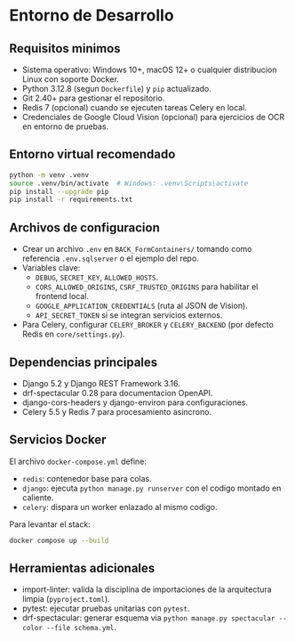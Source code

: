 # Entorno de Desarrollo

## Requisitos minimos
- Sistema operativo: Windows 10+, macOS 12+ o cualquier distribucion Linux con soporte Docker.
- Python 3.12.8 (segun `Dockerfile`) y `pip` actualizado.
- Git 2.40+ para gestionar el repositorio.
- Redis 7 (opcional) cuando se ejecuten tareas Celery en local.
- Credenciales de Google Cloud Vision (opcional) para ejercicios de OCR en entorno de pruebas.

## Entorno virtual recomendado
```bash
python -m venv .venv
source .venv/bin/activate  # Windows: .venv\Scripts\activate
pip install --upgrade pip
pip install -r requirements.txt
```

## Archivos de configuracion
- Crear un archivo `.env` en `BACK_FormContainers/` tomando como referencia `.env.sqlserver` o el ejemplo del repo.
- Variables clave:
  - `DEBUG`, `SECRET_KEY`, `ALLOWED_HOSTS`.
  - `CORS_ALLOWED_ORIGINS`, `CSRF_TRUSTED_ORIGINS` para habilitar el frontend local.
  - `GOOGLE_APPLICATION_CREDENTIALS` (ruta al JSON de Vision).
  - `API_SECRET_TOKEN` si se integran servicios externos.
- Para Celery, configurar `CELERY_BROKER` y `CELERY_BACKEND` (por defecto Redis en `core/settings.py`).

## Dependencias principales
- Django 5.2 y Django REST Framework 3.16.
- drf-spectacular 0.28 para documentacion OpenAPI.
- django-cors-headers y django-environ para configuraciones.
- Celery 5.5 y Redis 7 para procesamiento asincrono.

## Servicios Docker
El archivo `docker-compose.yml` define:
- `redis`: contenedor base para colas.
- `django`: ejecuta `python manage.py runserver` con el codigo montado en caliente.
- `celery`: dispara un worker enlazado al mismo codigo.

Para levantar el stack:
```bash
docker compose up --build
```

## Herramientas adicionales
- import-linter: valida la disciplina de importaciones de la arquitectura limpia (`pyproject.toml`).
- pytest: ejecutar pruebas unitarias con `pytest`.
- drf-spectacular: generar esquema via `python manage.py spectacular --color --file schema.yml`.
